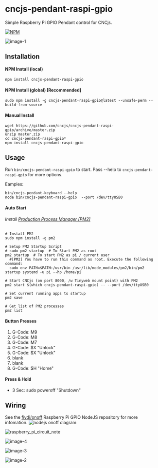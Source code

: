 # cncjs-pendant-raspi-gpio
Simple Raspberry Pi GPIO Pendant control for CNCjs.

[![NPM](https://nodei.co/npm/cncjs-pendant-raspi-gpio.png?compact=true)](https://nodei.co/npm/cncjs-pendant-raspi-gpio/)

![image-1](https://github.com/cncjs/cncjs-pendant-raspi-gpio/raw/master/docs/image-1.jpg)

## Installation
#### NPM Install (local)
```
npm install cncjs-pendant-raspi-gpio
```
#### NPM Install (global) [Recommended]
```
sudo npm install -g cncjs-pendant-raspi-gpio@latest --unsafe-perm --build-from-source
```

#### Manual Install
```
wget https://github.com/cncjs/cncjs-pendant-raspi-gpio/archive/master.zip
unzip master.zip
cd cncjs-pendant-raspi-gpio*
npm install cncjs-pendant-raspi-gpio
```

## Usage
Run `bin/cncjs-pendant-raspi-gpio` to start. Pass --help to `cncjs-pendant-raspi-gpio` for more options.

Eamples:

```
bin/cncjs-pendant-keyboard --help
node bin/cncjs-pendant-raspi-gpio  --port /dev/ttyUSB0
```

#### Auto Start

###### Install [Production Process Manager [PM2]](http://pm2.io)
```
# Install PM2
sudo npm install -g pm2

# Setup PM2 Startup Script
# sudo pm2 startup  # To Start PM2 as root
pm2 startup  # To start PM2 as pi / current user
  #[PM2] You have to run this command as root. Execute the following command:
  sudo env PATH=$PATH:/usr/bin /usr/lib/node_modules/pm2/bin/pm2 startup systemd -u pi --hp /home/pi

# Start CNCjs (on port 8000, /w Tinyweb mount point) with PM2
pm2 start $(which cncjs-pendant-raspi-gpio) -- --port /dev/ttyUSB0

# Set current running apps to startup
pm2 save

# Get list of PM2 processes
pm2 list
```

#### Button Presses
 1. G-Code: M9
 2. G-Code: M8
 3. G-Code: M7
 4. G-Code: $X "Unlock"
 5. G-Code: $X "Unlock"
 6. blank
 7. blank
 8. G-Code: $H "Home"

#### Press & Hold
 - 3 Sec: sudo poweroff "Shutdown"

## Wiring 

See the [fivdi/onoff](https://www.npmjs.com/package/onoff) Raspberry Pi GPIO NodeJS repository for more infomation.
![nodejs onoff diagram](https://raw.githubusercontent.com/fivdi/onoff/master/examples/light-switch.png)

![raspberry_pi_circuit_note](http://www.jameco.com/Jameco/workshop/circuitnotes/raspberry_pi_circuit_note_fig2a.jpg)

![image-4](https://github.com/cncjs/cncjs-pendant-raspi-gpio/raw/master/docs/image-4.jpg)

![image-3](https://github.com/cncjs/cncjs-pendant-raspi-gpio/raw/master/docs/image-3.jpg)

![image-2](https://github.com/cncjs/cncjs-pendant-raspi-gpio/raw/master/docs/image-2.jpg)

